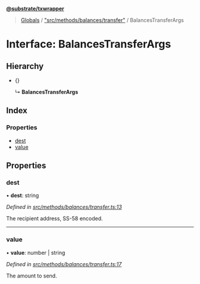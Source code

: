 **[@substrate/txwrapper](../README.md)**

> [Globals](../globals.md) / ["src/methods/balances/transfer"](../modules/_src_methods_balances_transfer_.md) / BalancesTransferArgs

# Interface: BalancesTransferArgs

## Hierarchy

* {}

  ↳ **BalancesTransferArgs**

## Index

### Properties

* [dest](_src_methods_balances_transfer_.balancestransferargs.md#dest)
* [value](_src_methods_balances_transfer_.balancestransferargs.md#value)

## Properties

### dest

•  **dest**: string

*Defined in [src/methods/balances/transfer.ts:13](https://github.com/paritytech/txwrapper/blob/47968f6/src/methods/balances/transfer.ts#L13)*

The recipient address, SS-58 encoded.

___

### value

•  **value**: number \| string

*Defined in [src/methods/balances/transfer.ts:17](https://github.com/paritytech/txwrapper/blob/47968f6/src/methods/balances/transfer.ts#L17)*

The amount to send.
